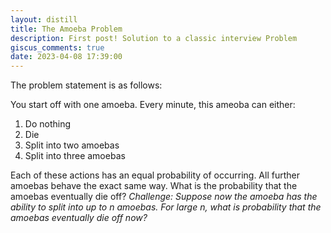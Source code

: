 ```yaml
---
layout: distill
title: The Amoeba Problem
description: First post! Solution to a classic interview Problem
giscus_comments: true
date: 2023-04-08 17:39:00
---
```


The problem statement is as follows:

You start off with one amoeba. Every minute, this ameoba can either:

1. Do nothing
2. Die
3. Split into two amoebas
4.  Split into three amoebas

Each of these actions has an equal probability of occurring. All further amoebas behave the
exact same way. What is the probability that the amoebas eventually die off? *Challenge:
Suppose now the amoeba has the ability to split into up to* $n$ *amoebas. For large* $n$*, what is probability that the amoebas eventually die off now?*
